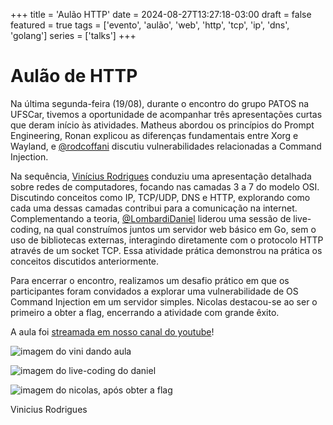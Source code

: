 +++
title = 'Aulão HTTP'
date = 2024-08-27T13:27:18-03:00
draft = false
featured = true
tags = ['evento', 'aulão', 'web', 'http', 'tcp', 'ip', 'dns', 'golang']
series = ['talks']
+++

# Aulão de HTTP

Na última segunda-feira (19/08), durante o encontro do grupo PATOS na UFSCar, tivemos a oportunidade de acompanhar três apresentações curtas que deram início às atividades. Matheus abordou os princípios do Prompt Engineering, Ronan explicou as diferenças fundamentais entre Xorg e Wayland, e [@rodcoffani](https://github.com/rodcoffani) discutiu vulnerabilidades relacionadas a Command Injection.

Na sequência, [Vinícius Rodrigues](https://github.com/ViniRodrig) conduziu uma apresentação detalhada sobre redes de computadores, focando nas camadas 3 a 7 do modelo OSI. Discutindo conceitos como IP, TCP/UDP, DNS e HTTP, explorando como cada uma dessas camadas contribui para a comunicação na internet. Complementando a teoria, [@LombardiDaniel](https://github.com/LombardiDaniel) liderou uma sessão de live-coding, na qual construímos juntos um servidor web básico em Go, sem o uso de bibliotecas externas, interagindo diretamente com o protocolo HTTP através de um socket TCP. Essa atividade prática demonstrou na prática os conceitos discutidos anteriormente.

Para encerrar o encontro, realizamos um desafio prático em que os participantes foram convidados a explorar uma vulnerabilidade de OS Command Injection em um servidor simples. Nicolas destacou-se ao ser o primeiro a obter a flag, encerrando a atividade com grande êxito.

A aula foi [streamada em nosso canal do youtube](https://www.youtube.com/watch?v=iuwSYRdxKjQ)!

![imagem do vini dando aula](/blog/2/0.png)

![imagem do live-coding do daniel](/blog/2/1.png)

![imagem do nicolas, após obter a flag](/blog/2/2.jpg)

Vinicius Rodrigues
